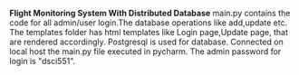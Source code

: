 **Flight Monitoring System With Distributed Database**
main.py contains the code for all admin/user login.The database operations like add,update etc.
The templates folder has html templates like Login page,Update page, that are rendered accordingly.
Postgresql is used for database. Connected on local host the main.py file executed in pycharm.
The admin password for login is "dsci551".
